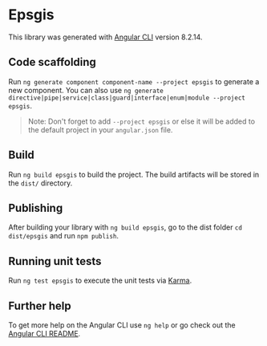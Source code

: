 # Epsgis

This library was generated with [Angular CLI](https://github.com/angular/angular-cli) version 8.2.14.

## Code scaffolding

Run `ng generate component component-name --project epsgis` to generate a new component. You can also use `ng generate directive|pipe|service|class|guard|interface|enum|module --project epsgis`.
> Note: Don't forget to add `--project epsgis` or else it will be added to the default project in your `angular.json` file. 

## Build

Run `ng build epsgis` to build the project. The build artifacts will be stored in the `dist/` directory.

## Publishing

After building your library with `ng build epsgis`, go to the dist folder `cd dist/epsgis` and run `npm publish`.

## Running unit tests

Run `ng test epsgis` to execute the unit tests via [Karma](https://karma-runner.github.io).

## Further help

To get more help on the Angular CLI use `ng help` or go check out the [Angular CLI README](https://github.com/angular/angular-cli/blob/master/README.md).
